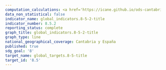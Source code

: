 ```yaml
---
computation_calculations: <a href='https://icane.github.io/ods-cantabria/assets/pdf/8.5.2.0.pdf' target='_blank'>Tasa de desempleo, desglosada por sexo, edad y personas con discapacidad</a><br><a href='https://icane.github.io/ods-cantabria/assets/pdf/8.5.2.1.pdf' target='_blank'>Tasa de desempleo, desglosada por sexo, edad y personas con discapacidad</a><br><a href='https://icane.github.io/ods-cantabria/assets/pdf/8.5.2.2.pdf' target='_blank'>Tasa de desempleo, desglosada por sexo, edad y personas con discapacidad</a><br><a href='https://icane.github.io/ods-cantabria/assets/pdf/8.5.2.3.pdf' target='_blank'>Tasa de desempleo, desglosada por sexo, edad y personas con discapacidad</a><br><a href='https://icane.github.io/ods-cantabria/assets/pdf/8.5.2.4.pdf' target='_blank'>Tasa de desempleo, desglosada por sexo, edad y personas con discapacidad</a><br><a href='https://icane.github.io/ods-cantabria/assets/pdf/8.5.2.5.pdf' target='_blank'>Tasa de desempleo, desglosada por sexo, edad y personas con discapacidad</a>
data_non_statistical: false
indicator_name: global_indicators.8-5-2-title
indicator_number: 8.5.2
reporting_status: complete
graph_title: global_indicators.8-5-2-title
graph_type: line
national_geographical_coverage: Cantabria y España
published: true
sdg_goal: '8'
target_name: global_targets.8-5-title
target_id: '8.5'
---
```

